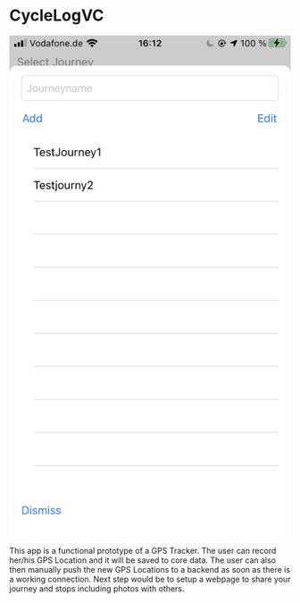 # CycleLogVC



![Alt text](CycleLogVC/Assets/Test_Screenshot.png?raw=true "Test Title")


This app is a functional prototype of a GPS Tracker. The user can record her/his GPS Location and it will be saved to core data. The user can also then manually push the new GPS Locations to a backend as soon as there is a working connection. Next step would be to setup a webpage to share your journey and stops including photos with others. 
